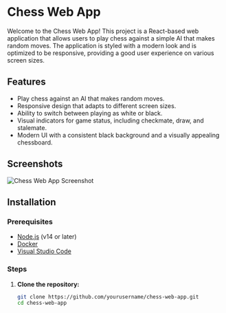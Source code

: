 # Chess Web App

Welcome to the Chess Web App! This project is a React-based web application that allows users to play chess against a simple AI that makes random moves. The application is styled with a modern look and is optimized to be responsive, providing a good user experience on various screen sizes.

## Features

- Play chess against an AI that makes random moves.
- Responsive design that adapts to different screen sizes.
- Ability to switch between playing as white or black.
- Visual indicators for game status, including checkmate, draw, and stalemate.
- Modern UI with a consistent black background and a visually appealing chessboard.

## Screenshots

![Chess Web App Screenshot](screenshot.png)

## Installation

### Prerequisites

- [Node.js](https://nodejs.org/) (v14 or later)
- [Docker](https://www.docker.com/)
- [Visual Studio Code](https://code.visualstudio.com/)

### Steps

1. **Clone the repository:**
   ```bash
   git clone https://github.com/yourusername/chess-web-app.git
   cd chess-web-app
